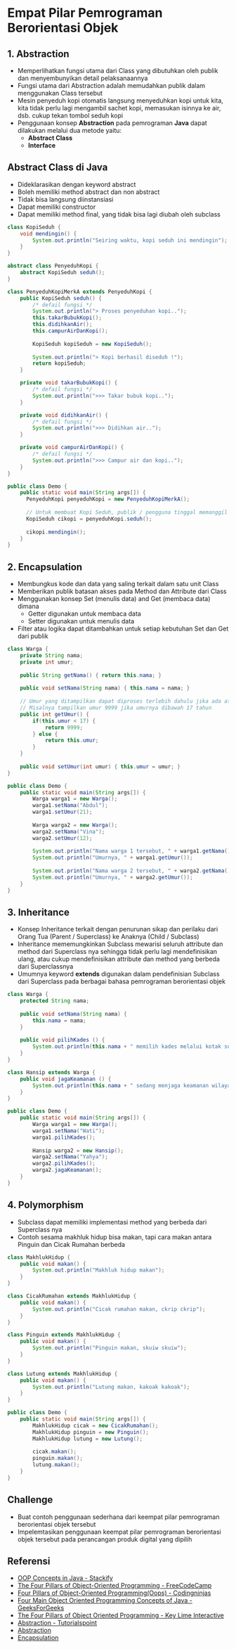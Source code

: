 # Empat Pilar Pemrograman Berorientasi Objek

## 1. Abstraction
- Memperlihatkan fungsi utama dari Class yang dibutuhkan oleh publik dan menyembunyikan detail pelaksanaannya
- Fungsi utama dari Abstraction adalah memudahkan publik dalam menggunakan Class tersebut
- Mesin penyeduh kopi otomatis langsung menyeduhkan kopi untuk kita, kita tidak perlu lagi mengambil sachet kopi, memasukan isinnya ke air, dsb. cukup tekan tombol seduh kopi
- Penggunaan konsep **Abstraction** pada pemrograman **Java** dapat dilakukan melalui dua metode yaitu:
    - **Abstract Class**
    - **Interface**

## Abstract Class di Java
- Dideklarasikan dengan keyword abstract
- Boleh memiliki method abstract dan non abstract
- Tidak bisa langsung diinstansiasi
- Dapat memiliki constructor
- Dapat memiliki method final, yang tidak bisa lagi diubah oleh subclass

```java
class KopiSeduh {
    void mendingin() {
        System.out.println("Seiring waktu, kopi seduh ini mendingin");
    }
}

abstract class PenyeduhKopi {
    abstract KopiSeduh seduh();
}

class PenyeduhKopiMerkA extends PenyeduhKopi {
    public KopiSeduh seduh() {
        /* defail fungsi */
        System.out.println("> Proses penyeduhan kopi..");
        this.takarBubukKopi();
        this.didihkanAir();
        this.campurAirDanKopi();
        
        KopiSeduh kopiSeduh = new KopiSeduh();
        
        System.out.println("> Kopi berhasil diseduh !");
        return kopiSeduh;
    }

    private void takarBubukKopi() {
        /* defail fungsi */
        System.out.println(">>> Takar bubuk kopi..");
    }

    private void didihkanAir() {
        /* defail fungsi */
        System.out.println(">>> Didihkan air..");
    }

    private void campurAirDanKopi() {
        /* defail fungsi */
        System.out.println(">>> Campur air dan kopi..");
    }
}

public class Demo {
    public static void main(String args[]) {
      PenyeduhKopi penyeduhKopi = new PenyeduhKopiMerkA();
      
      // Untuk membuat Kopi Seduh, publik / pengguna tinggal memanggil method seduh()
      KopiSeduh cikopi = penyeduhKopi.seduh();
      
      cikopi.mendingin();
    }
}
```

## 2. Encapsulation
- Membungkus kode dan data yang saling terkait dalam satu unit Class
- Memberikan publik batasan akses pada Method dan Attribute dari Class
- Menggunakan konsep Set (menulis data) and Get (membaca data) dimana
    - Getter digunakan untuk membaca data
    - Setter digunakan untuk menulis data
- Filter atau logika dapat ditambahkan untuk setiap kebutuhan Set dan Get dari publik

```java
class Warga {
    private String nama;
    private int umur;
    
    public String getNama() { return this.nama; }
 
    public void setNama(String nama) { this.nama = nama; }
 
    // Umur yang ditampilkan dapat diproses terlebih dahulu jika ada aturan tambahan,
    // Misalnya tampilkan umur 9999 jika umurnya dibawah 17 tahun
    public int getUmur() {
        if(this.umur < 17) {
            return 9999;
        } else {
            return this.umur;
        }
    }
 
    public void setUmur(int umur) { this.umur = umur; }
}

public class Demo {
    public static void main(String args[]) {
        Warga warga1 = new Warga();
        warga1.setNama("Abdul");
        warga1.setUmur(21);
        
        Warga warga2 = new Warga();
        warga2.setNama("Vina");
        warga2.setUmur(12);
        
        System.out.println("Nama warga 1 tersebut, " + warga1.getNama());
        System.out.println("Umurnya, " + warga1.getUmur());
        
        System.out.println("Nama warga 2 tersebut, " + warga2.getNama());
        System.out.println("Umurnya, " + warga2.getUmur());
    }
}
```

## 3. Inheritance
- Konsep Inheritance terkait dengan penurunan sikap dan perilaku dari Orang Tua (Parent / Superclass) ke Anaknya (Child / Subclass)
- Inheritance mememungkinkan Subclass mewarisi seluruh attribute dan method dari Superclass nya sehingga tidak perlu lagi mendefinisikan ulang, atau cukup mendefinisikan attribute dan method yang berbeda dari Superclassnya
- Umumnya keyword **extends** digunakan dalam pendefinisian Subclass dari Superclass pada berbagai bahasa pemrograman berorientasi objek

```java
class Warga {
    protected String nama;
    
    public void setNama(String nama) {
        this.nama = nama;
    }
    
    public void pilihKades () {
        System.out.println(this.nama + " memilih kades melalui kotak suara");
    }
}

class Hansip extends Warga {
    public void jagaKeamanan () {
        System.out.println(this.nama + " sedang menjaga keamanan wilayah");
    }
}

public class Demo {
    public static void main(String args[]) {
        Warga warga1 = new Warga();
        warga1.setNama("Wati");
        warga1.pilihKades();
        
        Hansip warga2 = new Hansip();
        warga2.setNama("Yahya");
        warga2.pilihKades();
        warga2.jagaKeamanan();
    }
}
```

## 4. Polymorphism
- Subclass dapat memiliki implementasi method yang berbeda dari Superclass nya
- Contoh sesama makhluk hidup bisa makan, tapi cara makan antara Pinguin dan Cicak Rumahan berbeda
```java
class MakhlukHidup {
    public void makan() {
        System.out.println("Makhluk hidup makan");
    }
}

class CicakRumahan extends MakhlukHidup {
    public void makan() {
        System.out.println("Cicak rumahan makan, ckrip ckrip");
    }
}

class Pinguin extends MakhlukHidup {
    public void makan() {
        System.out.println("Pinguin makan, skuiw skuiw");
    }
}

class Lutung extends MakhlukHidup {
    public void makan() {
        System.out.println("Lutung makan, kakoak kakoak");
    }
}

public class Demo {
    public static void main(String args[]) {
        MakhlukHidup cicak = new CicakRumahan();
        MakhlukHidup pinguin = new Pinguin();
        MakhlukHidup lutung = new Lutung();
        
        cicak.makan();
        pinguin.makan();
        lutung.makan();
    }
}
```

## Challenge
- Buat contoh penggunaan sederhana dari keempat pilar pemrograman berorientasi objek tersebut
- Impelemtasikan penggunaan keempat pilar pemrograman berorientasi objek tersebut pada perancangan produk digital yang dipilih

## Referensi
- [OOP Concepts in Java - Stackify](https://stackify.com/oops-concepts-in-java/)
- [The Four Pillars of Object-Oriented Programming - FreeCodeCamp](https://www.freecodecamp.org/news/four-pillars-of-object-oriented-programming/)
- [Four Pillars of Object-Oriented Programming(Oops) - Codingninjas](https://www.codingninjas.com/codestudio/library/four-pillars-of-oops)
- [Four Main Object Oriented Programming Concepts of Java - GeeksForGeeks](https://www.geeksforgeeks.org/four-main-object-oriented-programming-concepts-of-java/)
- [The Four Pillars of Object Oriented Programming - Key Lime Interactive](https://info.keylimeinteractive.com/the-four-pillars-of-object-oriented-programming)
- [Abstraction - Tutorialspoint](https://www.tutorialspoint.com/java/java_abstraction.htm)
- [Abstraction](https://stackify.com/oop-concept-abstraction/)
- [Encapsulation](https://stackify.com/oop-concept-for-beginners-what-is-encapsulation/)
